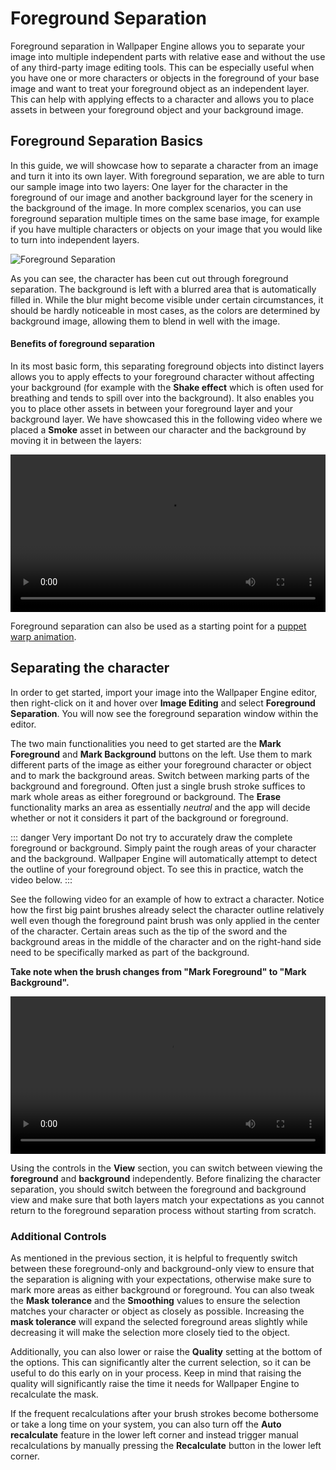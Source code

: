 # Foreground Separation

Foreground separation in Wallpaper Engine allows you to separate your image into multiple independent parts with relative ease and without the use of any third-party image editing tools. This can be especially useful when you have one or more characters or objects in the foreground of your base image and want to treat your foreground object as an independent layer. This can help with applying effects to a character and allows you to place assets in between your foreground object and your background image.

## Foreground Separation Basics

In this guide, we will showcase how to separate a character from an image and turn it into its own layer. With foreground separation, we are able to turn our sample image into two layers: One layer for the character in the foreground of our image and another background layer for the scenery in the background of the image. In more complex scenarios, you can use foreground separation multiple times on the same base image, for example if you have multiple characters or objects on your image that you would like to turn into independent layers.

![Foreground Separation](/img/foreground-separation/foreground_separation.gif)

As you can see, the character has been cut out through foreground separation. The background is left with a blurred area that is automatically filled in. While the blur might become visible under certain circumstances, it should be hardly noticeable in most cases, as the colors are determined by background image, allowing them to blend in well with the image.

#### Benefits of foreground separation

In its most basic form, this separating foreground objects into distinct layers allows you to apply effects to your foreground character without affecting your background (for example with the **Shake effect** which is often used for breathing and tends to spill over into the background). It also enables you you to place other assets in between your foreground layer and your background layer. We have showcased this in the following video where we placed a **Smoke** asset in between our character and the background by moving it in between the layers:

<video width="100%" controls autoplay loop>
  <source src="/videos/foreground_layering.mp4" type="video/mp4">
  Your browser does not support the video tag.
</video>

Foreground separation can also be used as a starting point for a [puppet warp animation](/scene/puppet-warp/introduction).

## Separating the character

In order to get started, import your image into the Wallpaper Engine editor, then right-click on it and hover over **Image Editing** and select **Foreground Separation**. You will now see the foreground separation window within the editor.

The two main functionalities you need to get started are the **Mark Foreground** and **Mark Background** buttons on the left. Use them to mark different parts of the image as either your foreground character or object and to mark the background areas. Switch between marking parts of the background and foreground. Often just a single brush stroke suffices to mark whole areas as either foreground or background. The **Erase** functionality marks an area as essentially *neutral* and the app will decide whether or not it considers it part of the background or foreground.

::: danger Very important
Do not try to accurately draw the complete foreground or background. Simply paint the rough areas of your character and the background. Wallpaper Engine will automatically attempt to detect the outline of your foreground object. To see this in practice, watch the video below.
:::

See the following video for an example of how to extract a character. Notice how the first big paint brushes already select the character outline relatively well even though the foreground paint brush was only applied in the center of the character. Certain areas such as the tip of the sword and the background areas in the middle of the character and on the right-hand side need to be specifically marked as part of the background.

**Take note when the brush changes from "Mark Foreground" to "Mark Background".**

<video width="100%" controls>
  <source src="/videos/foreground_separation.mp4" type="video/mp4">
  Your browser does not support the video tag.
</video>

Using the controls in the **View** section, you can switch between viewing the **foreground** and **background** independently. Before finalizing the character separation, you should switch between the foreground and background view and make sure that both layers match your expectations as you cannot return to the foreground separation process without starting from scratch.

### Additional Controls

As mentioned in the previous section, it is helpful to frequently switch between these foreground-only and background-only view to ensure that the separation is aligning with your expectations, otherwise make sure to mark more areas as either background or foreground. You can also tweak the **Mask tolerance** and the **Smoothing** values to ensure the selection matches your character or object as closely as possible. Increasing the **mask tolerance** will expand the selected foreground areas slightly while decreasing it will make the selection more closely tied to the object.

Additionally, you can also lower or raise the **Quality** setting at the bottom of the options. This can significantly alter the current selection, so it can be useful to do this early on in your process. Keep in mind that raising the quality will significantly raise the time it needs for Wallpaper Engine to recalculate the mask.

If the frequent recalculations after your brush strokes become bothersome or take a long time on your system, you can also turn off the **Auto recalculate** feature in the lower left corner and instead trigger manual recalculations by manually pressing the **Recalculate** button in the lower left corner.
